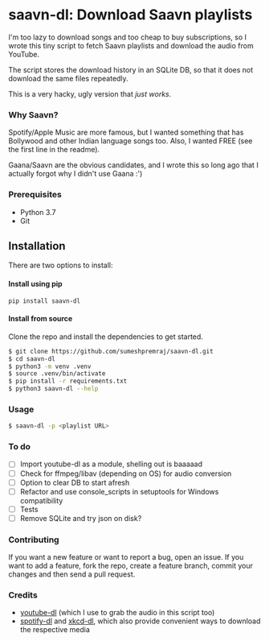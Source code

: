 # saavn-dl: Download Saavn playlists
I'm too lazy to download songs and too cheap to buy subscriptions, so I wrote this tiny script to fetch Saavn playlists
 and download the audio from YouTube.

The script stores the download history in an SQLite DB, so that it does not download the same files repeatedly.

This is a very hacky, ugly version that _just works_.

### Why Saavn?
Spotify/Apple Music are more famous, but I wanted something that has Bollywood and other Indian language songs too. Also, I wanted FREE (see the first line in the readme).

Gaana/Saavn are the obvious candidates, and I wrote this so long ago that I actually forgot why I didn't use Gaana :')

### Prerequisites
- Python 3.7
- Git

## Installation
There are two options to install:

#### Install using pip
    pip install saavn-dl

#### Install from source
Clone the repo and install the dependencies to get started.
```bash
$ git clone https://github.com/sumeshpremraj/saavn-dl.git
$ cd saavn-dl
$ python3 -m venv .venv
$ source .venv/bin/activate
$ pip install -r requirements.txt
$ python3 saavn-dl --help
```

### Usage
```bash
$ saavn-dl -p <playlist URL>
```

### To do

- [ ] Import youtube-dl as a module, shelling out is baaaaad
- [ ] Check for ffmpeg/libav (depending on OS) for audio conversion
- [ ] Option to clear DB to start afresh
- [ ] Refactor and use console_scripts in setuptools for Windows compatibility
- [ ] Tests
- [ ] Remove SQLite and try json on disk?

### Contributing

If you want a new feature or want to report a bug, open an issue.
If you want to add a feature, fork the repo, create a feature branch, commit your changes and then send a pull request.

### Credits
* [youtube-dl](https://github.com/rg3/youtube-dl) (which I use to grab the audio in this script too)
* [spotify-dl](https://github.com/SathyaBhat/spotify-dl) and [xkcd-dl](https://github.com/prodicus/xkcd-dl), which also provide convenient ways to download the respective media
